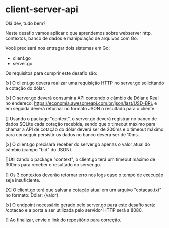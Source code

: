 # client-server-api

Olá dev, tudo bem?

Neste desafio vamos aplicar o que aprendemos sobre webserver http, contextos,
banco de dados e manipulação de arquivos com Go.

Você precisará nos entregar dois sistemas em Go:

- client.go
- server.go

Os requisitos para cumprir este desafio são:

[x] O client.go deverá realizar uma requisição HTTP no server.go solicitando a cotação do dólar.

[x] O server.go deverá consumir a API contendo o câmbio de Dólar e Real no endereço: https://economia.awesomeapi.com.br/json/last/USD-BRL e em seguida deverá retornar no formato JSON o resultado para o cliente.

[] Usando o package "context", o server.go deverá registrar no banco de dados SQLite cada cotação recebida, sendo que o timeout máximo para chamar a API de cotação do dólar deverá ser de 200ms e o timeout máximo para conseguir persistir os dados no banco deverá ser de 10ms.

[x] O client.go precisará receber do server.go apenas o valor atual do câmbio (campo "bid" do JSON).

[]Utilizando o package "context", o client.go terá um timeout máximo de 300ms para receber o resultado do server.go.

[] Os 3 contextos deverão retornar erro nos logs caso o tempo de execução seja insuficiente.

[X] O client.go terá que salvar a cotação atual em um arquivo "cotacao.txt" no formato: Dólar: {valor}

[x] O endpoint necessário gerado pelo server.go para este desafio será: /cotacao e a porta a ser utilizada pelo servidor HTTP será a 8080.

[] Ao finalizar, envie o link do repositório para correção.
